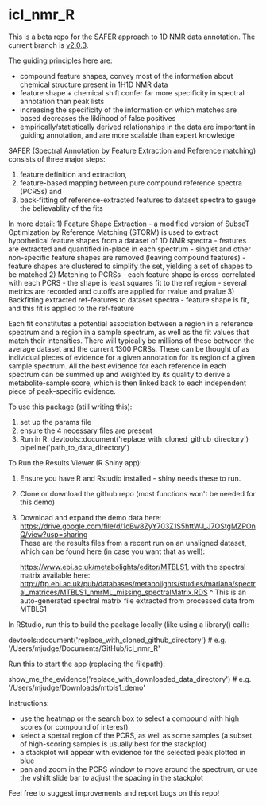 # icl_nmr_R

This is a beta repo for the SAFER approach to 1D NMR data annotation. The current branch is [v2.0.3](https://github.com/EBI-Metabolights/icl_nmr_R/tree/v2.0.3).

The guiding principles here are: 
- compound feature shapes, convey most of the information about chemical structure present in 1H1D NMR data
- feature shape + chemical shift confer far more specificity in spectral annotation than peak lists
- increasing the specificity of the information on which matches are based decreases the liklihood of false positives
- empirically/statistically derived relationships in the data are important in guiding annotation, and are more scalable than expert knowledge

SAFER (Spectral Annotation by Feature Extraction and Reference matching) consists of three major steps:
1) feature definition and extraction,
2) feature-based mapping between pure compound reference spectra (PCRSs) and
3) back-fitting of reference-extracted features to dataset spectra to gauge the believablity of the fits

In more detail: 
    1) Feature Shape Extraction
        - a modified version of SubseT Optimization by Reference Matching (STORM) is used to extract hypothetical feature shapes from a dataset of 1D NMR spectra
        - features are extracted and quantified in-place in each spectrum
        - singlet and other non-specific feature shapes are removed (leaving compound features)
        - feature shapes are clustered to simplify the set, yielding a set of shapes to be matched
    2) Matching to PCRSs
        - each feature shape is cross-correlated with each PCRS
        - the shape is least squares fit to the ref region
        - several metrics are recorded and cutoffs are applied for rvalue and pvalue
    3) Backfitting extracted ref-features to dataset spectra
        - feature shape is fit, and this fit is applied to the ref-feature
  
Each fit constitutes a potential association between a region in a reference spectrum and a region in a sample spectrum, as well as the fit values that match their intensities. There will typically be millions of these between the average dataset and the current 1300 PCRSs. These can be thought of as individual pieces of evidence for a given annotation for its region of a given sample spectrum. All the best evidence for each reference in each spectrum can be summed up and weighted by its quality to derive a metabolite-sample score, which is then linked back to each independent piece of peak-specific evidence. 

To use this package (still writing this):
   1) set up the params file
   2) ensure the 4 necessary files are present
   3) Run in R:
      devtools::document('replace_with_cloned_github_directory')
      pipeline('path_to_data_directory')

To Run the Results Viewer (R Shiny app): 
1) Ensure you have R and Rstudio installed - shiny needs these to run.
2) Clone or download the github repo (most functions won't be needed for this demo)
3) Download and expand the demo data here: https://drive.google.com/file/d/1cBw8ZyY703Z1S5httWJ_J7OStgMZPOnQ/view?usp=sharing  
   These are the results files from a recent run on an unaligned dataset, which can be 
   found here (in case you want that as well):
 
   https://www.ebi.ac.uk/metabolights/editor/MTBLS1, with the spectral matrix available here:
   http://ftp.ebi.ac.uk/pub/databases/metabolights/studies/mariana/spectral_matrices/MTBLS1_nmrML_missing_spectralMatrix.RDS 
   ^ This is an auto-generated spectral matrix file extracted from processed data from MTBLS1

In RStudio, run this to build the package locally (like using a library() call):

   devtools::document('replace_with_cloned_github_directory') # e.g. '/Users/mjudge/Documents/GitHub/icl_nmr_R'
  
Run this to start the app (replacing the filepath):

   show_me_the_evidence('replace_with_downloaded_data_directory') # e.g. '/Users/mjudge/Downloads/mtbls1_demo'

Instructions:
- use the heatmap or the search box to select a compound with high scores (or compound of interest)
- select a spetral region of the PCRS, as well as some samples (a subset of high-scoring samples is usually best for the stackplot)
- a stackplot will appear with evidence for the selected peak plotted in blue
- pan and zoom in the PCRS window to move around the spectrum, or use the vshift slide bar to adjust the spacing in the stackplot

Feel free to suggest improvements and report bugs on this repo!


